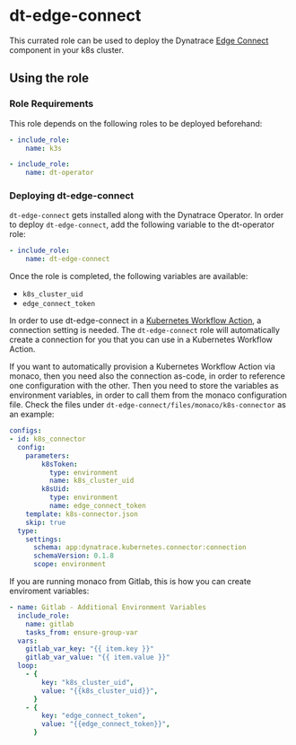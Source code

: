 # dt-edge-connect

This currated role can be used to deploy the Dynatrace [Edge Connect](https://docs.dynatrace.com/docs/setup-and-configuration/edgeconnect) component in your k8s cluster.

## Using the role

### Role Requirements
This role depends on the following roles to be deployed beforehand:

```yaml
- include_role:
    name: k3s
```

```yaml
- include_role:
    name: dt-operator
```

### Deploying dt-edge-connect

`dt-edge-connect` gets installed along with the Dynatrace Operator. In order to deploy `dt-edge-connect`, add the following variable to the dt-operator role:

```yaml
- include_role:
    name: dt-edge-connect
```

Once the role is completed, the following variables are available:
- `k8s_cluster_uid`
- `edge_connect_token`

In order to use dt-edge-connect in a [Kubernetes Workflow Action](https://docs.dynatrace.com/docs/analyze-explore-automate/workflows/actions/kubernetes-automation/kubernetes-workflow-actions), a connection setting is needed. The `dt-edge-connect` role will automatically create a connection for you that you can use in a Kubernetes Workflow Action.

If you want to automatically provision a Kubernetes Workflow Action via monaco, then you need also the connection as-code, in order to reference one configuration with the other. Then you need to store the variables as environment variables, in order to call them from the monaco configuration file. Check the files under `dt-edge-connect/files/monaco/k8s-connector` as an example:

```yaml
configs:
- id: k8s_connector
  config:
    parameters:
        k8sToken:
          type: environment
          name: k8s_cluster_uid
        k8sUid:
          type: environment
          name: edge_connect_token
    template: k8s-connector.json
    skip: true
  type:
    settings:
      schema: app:dynatrace.kubernetes.connector:connection
      schemaVersion: 0.1.8
      scope: environment
```

If you are running monaco from Gitlab, this is how you can create enviroment variables:

```yaml
- name: Gitlab - Additional Environment Variables
  include_role:
    name: gitlab
    tasks_from: ensure-group-var
  vars:
    gitlab_var_key: "{{ item.key }}"
    gitlab_var_value: "{{ item.value }}"
  loop:
    - {
        key: "k8s_cluster_uid",
        value: "{{k8s_cluster_uid}}",
      }
    - {
        key: "edge_connect_token",
        value: "{{edge_connect_token}}",
      }
```